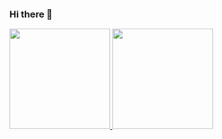 ### Hi there 👋

<!--
**j0k3rD0ck3r/j0k3rD0ck3r** is a ✨ _special_ ✨ repository because its `README.md` (this file) appears on your GitHub profile.

Here are some ideas to get you started:

- 🔭 I’m currently working on ...
- 🌱 I’m currently learning ...
- 👯 I’m looking to collaborate on ...
- 🤔 I’m looking for help with ...
- 💬 Ask me about ...
- 📫 How to reach me: ...
- 😄 Pronouns: ...
- ⚡ Fun fact: ...
-->

<div>
  <a href="https://github.com/j0k3rD0ck3r">
  <img height="180em" src="https:github-readme-stats.vercel.app/api?username=j0k3rD0ck3r$show_icons=false%theme=dracula&include_all_commits=true&count_private=true"/>
  <img height="180em" src="https:github-readme-stats.vercel.app/api/top-langs/?username=j0k3rD0ck3r&layout=compact&langs_count=16&theme=dracula"/>
</div>
